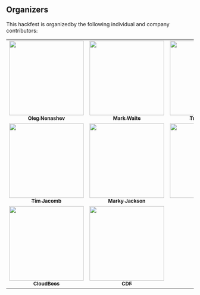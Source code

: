 ## Organizers

This hackfest is organizedby the following individual and company contributors:

<table>
  <tr>
    <td align="center"><a href="https://github.com/oleg-nenashev"><img src="https://avatars0.githubusercontent.com/u/3000480?v=4" width="200px;" alt=""/><br /><sub><b>Oleg Nenashev</b></sub></a></td>
    <td align="center"><a href="https://jenkins.io/blog/authors/markewaite/"><img src="https://avatars2.githubusercontent.com/u/156685?v=4" width="200px;" alt=""/><br /><sub><b>Mark Waite</b></sub></a></td>
    <td align="center"><a href="https://tracymiranda.com"><img src="https://avatars2.githubusercontent.com/u/5173122?v=4" width="200px;" alt=""/><br /><sub><b>Tracy Miranda</b></sub></a></td>
  </tr>
  <tr>
<td align="center"><a href="https://github.com/timja"><img src="https://avatars3.githubusercontent.com/u/21194782?v=4" width="200px;" alt=""/><br /><sub><b>Tim Jacomb</b></sub></a></td>
    <td align="center"><a href="https://twitter.com/markyjackson5"><img src="https://avatars2.githubusercontent.com/u/16655670?v=4" width="200px;" alt=""/><br /><sub><b>Marky Jackson</b></sub></a></td>
    <td align="center"><a href="https://github.com/alyssat"><img src="https://avatars1.githubusercontent.com/u/15133103?v=4" width="200px;" alt=""/><br /><sub><b>Alyssat</b></sub></a></td>
  </tr>
  <tr>
    <td align="center"><a href="https://www.cloudbees.com/"><img src="https://avatars3.githubusercontent.com/u/235526?v=4" width="200px;" alt=""/><br /><sub><b>CloudBees</b></sub></a></td>
    <td align="center"><a href="https://cd.foundation"><img src="https://avatars0.githubusercontent.com/u/47642222?v=4" width="200px;" alt=""/><br /><sub><b>CDF</b></sub></a></td>
  </tr>
</table>
